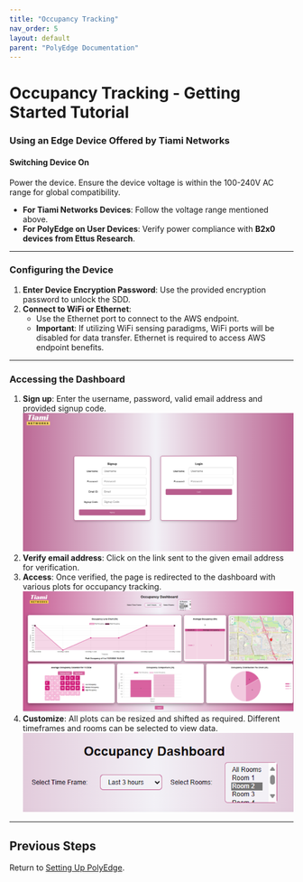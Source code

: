 ```yaml
---
title: "Occupancy Tracking"
nav_order: 5
layout: default
parent: "PolyEdge Documentation"
---
```


# Occupancy Tracking - Getting Started Tutorial

### Using an Edge Device Offered by Tiami Networks

#### Switching Device On
Power the device. Ensure the device voltage is within the 100-240V AC range for global compatibility.

- **For Tiami Networks Devices**: Follow the voltage range mentioned above.
- **For PolyEdge on User Devices**: Verify power compliance with **B2x0 devices from Ettus Research**.

---

### Configuring the Device

1. **Enter Device Encryption Password**: Use the provided encryption password to unlock the SDD.
2. **Connect to WiFi or Ethernet**:  
   - Use the Ethernet port to connect to the AWS endpoint.
   - **Important**: If utilizing WiFi sensing paradigms, WiFi ports will be disabled for data transfer. Ethernet is required to access AWS endpoint benefits.

---

### Accessing the Dashboard

1. **Sign up**: Enter the username, password, valid email address and provided signup code.
   ![Sign up page](dashboard-images/sign-up.png)
2. **Verify email address**: Click on the link sent to the given email address for verification.
3. **Access**: Once verified, the page is redirected to the dashboard with various plots for occupancy tracking.
   ![Dashboard](dashboard-images/dashboard.png)
4. **Customize**: All plots can be resized and shifted as required. Different timeframes and rooms can be selected to view data.
   ![Customize plots](dashboard-images/options.png)

---
## Previous Steps

Return to [Setting Up PolyEdge](setting-up-polyedge.md).
